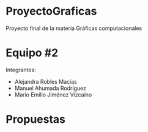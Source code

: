 # ProyectoGraficas
Proyecto final de la materia Gráficas computacionales

# Equipo #2
Integrantes: 
- Alejandra Robles Macías
- Manuel Ahumada Rodríguez
- Mario Emilio Jiménez Vizcaíno

# Propuestas
